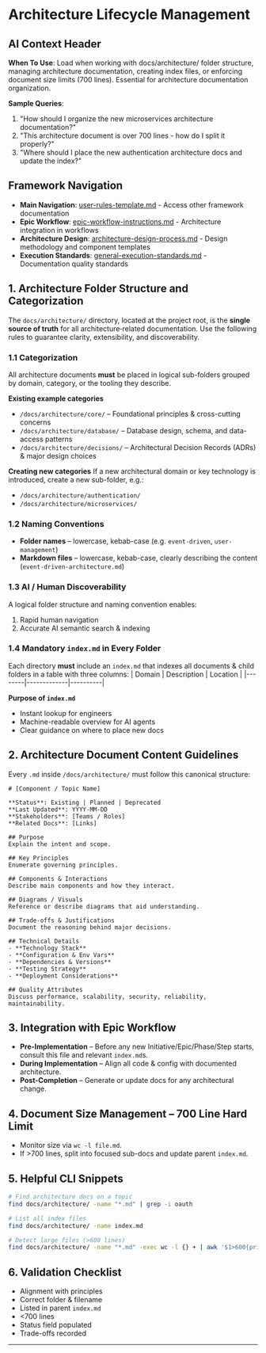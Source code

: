 # Architecture Lifecycle Management

## AI Context Header
**When To Use**: Load when working with docs/architecture/ folder structure, managing architecture documentation, creating index files, or enforcing document size limits (700 lines). Essential for architecture documentation organization.

**Sample Queries**:
1. "How should I organize the new microservices architecture documentation?"
2. "This architecture document is over 700 lines - how do I split it properly?"
3. "Where should I place the new authentication architecture docs and update the index?"

## Framework Navigation
- **Main Navigation**: [user-rules-template.md](./user-rules-template.md) - Access other framework documentation
- **Epic Workflow**: [epic-workflow-instructions.md](./epic-workflow-instructions.md) - Architecture integration in workflows
- **Architecture Design**: [architecture-design-process.md](./architecture-design-process.md) - Design methodology and component templates
- **Execution Standards**: [general-execution-standards.md](./general-execution-standards.md) - Documentation quality standards

## 1. Architecture Folder Structure and Categorization

The `docs/architecture/` directory, located at the project root, is the **single source of truth** for all architecture‐related documentation. Use the following rules to guarantee clarity, extensibility, and discoverability.

### 1.1 Categorization
All architecture documents **must** be placed in logical sub-folders grouped by domain, category, or the tooling they describe.

**Existing example categories**
- `/docs/architecture/core/` – Foundational principles & cross-cutting concerns
- `/docs/architecture/database/` – Database design, schema, and data-access patterns
- `/docs/architecture/decisions/` – Architectural Decision Records (ADRs) & major design choices

**Creating new categories**
If a new architectural domain or key technology is introduced, create a new sub-folder, e.g.:
- `/docs/architecture/authentication/`
- `/docs/architecture/microservices/`

### 1.2 Naming Conventions
- **Folder names** – lowercase, kebab-case (e.g. `event-driven`, `user-management`)
- **Markdown files** – lowercase, kebab-case, clearly describing the content (`event-driven-architecture.md`)

### 1.3 AI / Human Discoverability
A logical folder structure and naming convention enables:
1. Rapid human navigation
2. Accurate AI semantic search & indexing

### 1.4 Mandatory `index.md` in Every Folder
Each directory **must** include an `index.md` that indexes all documents & child folders in a table with three columns:
| Domain | Description | Location |
|--------|-------------|----------|

**Purpose of `index.md`**
- Instant lookup for engineers
- Machine-readable overview for AI agents
- Clear guidance on where to place new docs

## 2. Architecture Document Content Guidelines
Every `.md` inside `/docs/architecture/` must follow this canonical structure:

```
# [Component / Topic Name]

**Status**: Existing | Planned | Deprecated  
**Last Updated**: YYYY-MM-DD  
**Stakeholders**: [Teams / Roles]  
**Related Docs**: [Links]

## Purpose
Explain the intent and scope.

## Key Principles
Enumerate governing principles.

## Components & Interactions
Describe main components and how they interact.

## Diagrams / Visuals
Reference or describe diagrams that aid understanding.

## Trade-offs & Justifications
Document the reasoning behind major decisions.

## Technical Details
- **Technology Stack**
- **Configuration & Env Vars**
- **Dependencies & Versions**
- **Testing Strategy**
- **Deployment Considerations**

## Quality Attributes
Discuss performance, scalability, security, reliability, maintainability.
```

## 3. Integration with Epic Workflow
- **Pre-Implementation** – Before any new Initiative/Epic/Phase/Step starts, consult this file and relevant `index.md`s.
- **During Implementation** – Align all code & config with documented architecture.
- **Post-Completion** – Generate or update docs for any architectural change.

## 4. Document Size Management – 700 Line Hard Limit
- Monitor size via `wc -l file.md`.
- If >700 lines, split into focused sub-docs and update parent `index.md`.

## 5. Helpful CLI Snippets
```bash
# Find architecture docs on a topic
find docs/architecture/ -name "*.md" | grep -i oauth

# List all index files
find docs/architecture/ -name index.md

# Detect large files (>600 lines)
find docs/architecture/ -name "*.md" -exec wc -l {} + | awk '$1>600{print $2" → "$1" lines"}'
```

## 6. Validation Checklist
- Alignment with principles
- Correct folder & filename
- Listed in parent `index.md`
- <700 lines
- Status field populated
- Trade-offs recorded

---
